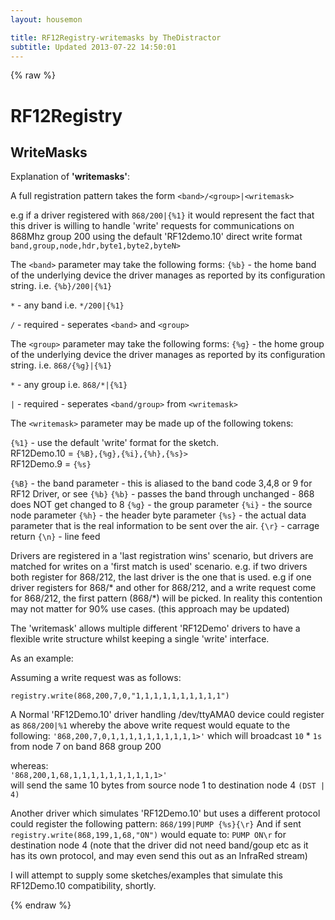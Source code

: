 ```yaml
---
layout: housemon

title: RF12Registry-writemasks by TheDistractor
subtitle: Updated 2013-07-22 14:50:01
---
```


{% raw %}

# RF12Registry 

## WriteMasks

Explanation of **'writemasks'**:


A full registration pattern takes the form `<band>/<group>|<writemask>`

e.g if a driver registered with `868/200|{%1}` it would represent the fact that this driver is willing to handle 'write' requests for communications on 868Mhz group 200 using the default 'RF12demo.10' direct write format `band,group,node,hdr,byte1,byte2,byteN>`


The `<band>` parameter may take the following forms:
`{%b}` - the home band of the underlying device the driver manages as reported by its configuration string. i.e. `{%b}/200|{%1}`  

`*`  - any band i.e. `*/200|{%1}`

`/`  - required - seperates `<band>` and `<group>`  

The `<group>` parameter may take the following forms:
`{%g}` - the home group of the underlying device the driver manages as reported by its configuration string. i.e. `868/{%g}|{%1}`  

`*`  - any group i.e. `868/*|{%1}` 

`|`  - required - seperates `<band/group>` from `<writemask>`

The `<writemask>` parameter may be made up of the following tokens:
 
`{%1}` - use the default 'write' format for the sketch.  
RF12Demo.10 = `{%B},{%g},{%i},{%h},{%s}>`  
RF12Demo.9 = `{%s}`  


`{%B}` - the band parameter - this is aliased to the band code 3,4,8 or 9 for RF12 Driver, or see `{%b}`
`{%b}` - passes the band through unchanged - 868 does NOT get changed to 8
`{%g}` - the group parameter
`{%i}` - the source node parameter
`{%h}` - the header byte parameter
`{%s}` - the actual data parameter that is the real information to be sent over the air.
`{\r}` - carrage return
`{\n}` - line feed


Drivers are registered in a 'last registration wins' scenario, but drivers are matched
for writes on a 'first match is used' scenario.
e.g. if two drivers both register for 868/212, the last driver is the one that is used.
e.g  if one driver registers for 868/\* and other for 868/212, and a write request
come for 868/212, the first pattern (868/\*) will be picked.
In reality this contention may not matter for 90% use cases.
(this approach may be updated)

The 'writemask' allows multiple different 'RF12Demo' drivers to have a flexible write
structure whilst keeping a single 'write' interface.

As an example:

Assuming a write request was as follows:
  
  `registry.write(868,200,7,0,"1,1,1,1,1,1,1,1,1,1")`

A Normal 'RF12Demo.10' driver handling /dev/ttyAMA0 device could register as `868/200|%1`
whereby the above write request would equate to the following:
`'868,200,7,0,1,1,1,1,1,1,1,1,1,1>'`
which will broadcast `10` * `1s` from node 7 on band 868 group 200  

whereas:  
`'868,200,1,68,1,1,1,1,1,1,1,1,1,1>'`  
will send the same 10 bytes from source node 1 to destination node 4 `(DST | 4)`



Another driver which simulates 'RF12Demo.10' but uses a different protocol
could register the following pattern: `868/199|PUMP {%s}{\r}`
And if sent
  `registry.write(868,199,1,68,"ON")`
would equate to:
`PUMP ON\r` for destination node 4 (note that the driver did not need band/goup etc as it has its own protocol, and may even send this out as an InfraRed stream)

I will attempt to supply some sketches/examples that simulate this RF12Demo.10 compatibility, shortly.

{% endraw %}
